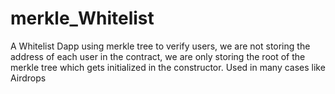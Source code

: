 # merkle_Whitelist
A Whitelist Dapp using merkle tree to verify users, we are not storing the address of each user in the contract, we are only storing the root of the merkle tree which gets initialized in the constructor. Used in many cases like Airdrops 
